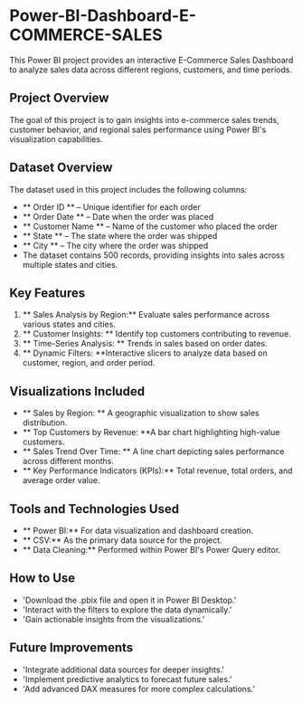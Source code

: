 # Power-BI-Dashboard-E-COMMERCE-SALES

This Power BI project provides an interactive E-Commerce Sales Dashboard to analyze sales data across different regions, customers, and time periods.

## Project Overview
The goal of this project is to gain insights into e-commerce sales trends, customer behavior, and regional sales performance using Power BI's visualization capabilities.

## Dataset Overview
The dataset used in this project includes the following columns:

- ** Order ID ** – Unique identifier for each order
- ** Order Date ** – Date when the order was placed
- ** Customer Name ** – Name of the customer who placed the order
- ** State ** – The state where the order was shipped
- ** City ** – The city where the order was shipped
- The dataset contains 500 records, providing insights into sales across multiple states and cities.

## Key Features
1. ** Sales Analysis by Region:** Evaluate sales performance across various states and cities.
2. ** Customer Insights: ** Identify top customers contributing to revenue.
3. ** Time-Series Analysis: ** Trends in sales based on order dates.
4. ** Dynamic Filters: **Interactive slicers to analyze data based on customer, region, and order period.
   
## Visualizations Included
- ** Sales by Region: ** A geographic visualization to show sales distribution.
- ** Top Customers by Revenue: **A bar chart highlighting high-value customers.
- ** Sales Trend Over Time: ** A line chart depicting sales performance across different months.
- ** Key Performance Indicators (KPIs):** Total revenue, total orders, and average order value.

## Tools and Technologies Used
- ** Power BI:** For data visualization and dashboard creation.
- ** CSV:** As the primary data source for the project.
- ** Data Cleaning:** Performed within Power BI's Power Query editor.

## How to Use
- 'Download the .pbix file and open it in Power BI Desktop.'
- 'Interact with the filters to explore the data dynamically.'
- 'Gain actionable insights from the visualizations.'

## Future Improvements
- 'Integrate additional data sources for deeper insights.'
- 'Implement predictive analytics to forecast future sales.'
- 'Add advanced DAX measures for more complex calculations.'
